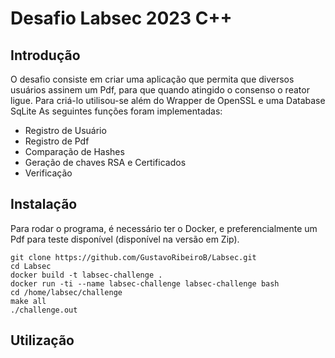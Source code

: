 # Desafio Labsec 2023 C++
## Introdução
O desafio consiste em criar uma aplicação que permita que diversos usuários assinem um Pdf, para que quando atingido o consenso o reator ligue.
Para criá-lo utilisou-se além do Wrapper de OpenSSL e uma Database SqLite
As seguintes funções foram implementadas:
- Registro de Usuário
- Registro de Pdf
- Comparação de Hashes
- Geração de chaves RSA e Certificados
- Verificação

## Instalação
Para rodar o programa, é necessário ter o Docker, e preferencialmente um Pdf para teste disponível (disponível na versão em Zip).
```
git clone https://github.com/GustavoRibeiroB/Labsec.git
cd Labsec 
docker build -t labsec-challenge .
docker run -ti --name labsec-challenge labsec-challenge bash
cd /home/labsec/challenge
make all
./challenge.out
```

## Utilização






